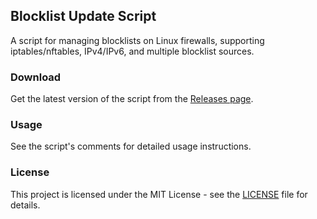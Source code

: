## Blocklist Update Script

A script for managing blocklists on Linux firewalls, supporting iptables/nftables, IPv4/IPv6, and multiple blocklist sources.

### Download
Get the latest version of the script from the [Releases page](https://github.com/0x6A7232/blocklistsupdate/releases).

### Usage
See the script's comments for detailed usage instructions.

### License
This project is licensed under the MIT License - see the [LICENSE](LICENSE) file for details.
